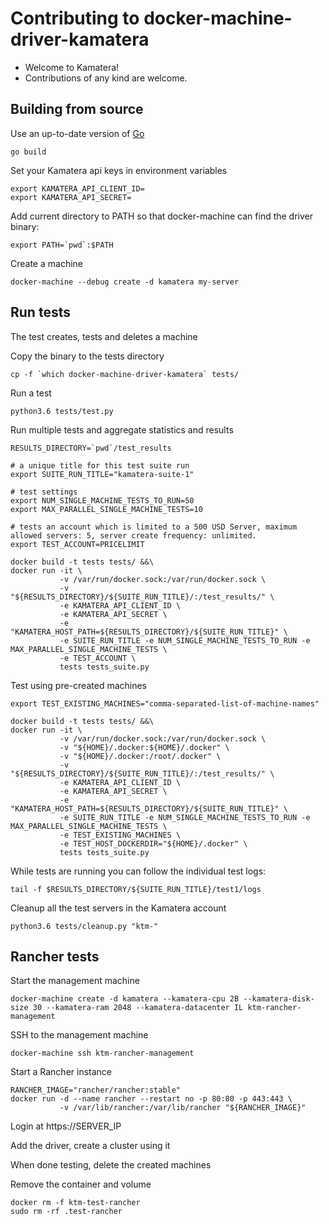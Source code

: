 # Contributing to docker-machine-driver-kamatera

* Welcome to Kamatera!
* Contributions of any kind are welcome.

## Building from source

Use an up-to-date version of [Go](https://golang.org/dl)

```
go build
```

Set your Kamatera api keys in environment variables

```
export KAMATERA_API_CLIENT_ID=
export KAMATERA_API_SECRET=
```

Add current directory to PATH so that docker-machine can find the driver binary:

```
export PATH=`pwd`:$PATH
```

Create a machine

```
docker-machine --debug create -d kamatera my-server
```

## Run tests

The test creates, tests and deletes a machine

Copy the binary to the tests directory

```
cp -f `which docker-machine-driver-kamatera` tests/
```

Run a test

```
python3.6 tests/test.py
```

Run multiple tests and aggregate statistics and results

```
RESULTS_DIRECTORY=`pwd`/test_results

# a unique title for this test suite run
export SUITE_RUN_TITLE="kamatera-suite-1"

# test settings
export NUM_SINGLE_MACHINE_TESTS_TO_RUN=50
export MAX_PARALLEL_SINGLE_MACHINE_TESTS=10

# tests an account which is limited to a 500 USD Server, maximum allowed servers: 5, server create frequency: unlimited.
export TEST_ACCOUNT=PRICELIMIT

docker build -t tests tests/ &&\
docker run -it \
           -v /var/run/docker.sock:/var/run/docker.sock \
           -v "${RESULTS_DIRECTORY}/${SUITE_RUN_TITLE}/:/test_results/" \
           -e KAMATERA_API_CLIENT_ID \
           -e KAMATERA_API_SECRET \
           -e "KAMATERA_HOST_PATH=${RESULTS_DIRECTORY}/${SUITE_RUN_TITLE}" \
           -e SUITE_RUN_TITLE -e NUM_SINGLE_MACHINE_TESTS_TO_RUN -e MAX_PARALLEL_SINGLE_MACHINE_TESTS \
           -e TEST_ACCOUNT \
           tests tests_suite.py
```

Test using pre-created machines

```
export TEST_EXISTING_MACHINES="comma-separated-list-of-machine-names"

docker build -t tests tests/ &&\
docker run -it \
           -v /var/run/docker.sock:/var/run/docker.sock \
           -v "${HOME}/.docker:${HOME}/.docker" \
           -v "${HOME}/.docker:/root/.docker" \
           -v "${RESULTS_DIRECTORY}/${SUITE_RUN_TITLE}/:/test_results/" \
           -e KAMATERA_API_CLIENT_ID \
           -e KAMATERA_API_SECRET \
           -e "KAMATERA_HOST_PATH=${RESULTS_DIRECTORY}/${SUITE_RUN_TITLE}" \
           -e SUITE_RUN_TITLE -e NUM_SINGLE_MACHINE_TESTS_TO_RUN -e MAX_PARALLEL_SINGLE_MACHINE_TESTS \
           -e TEST_EXISTING_MACHINES \
           -e TEST_HOST_DOCKERDIR="${HOME}/.docker" \
           tests tests_suite.py
```

While tests are running you can follow the individual test logs:

```
tail -f $RESULTS_DIRECTORY/${SUITE_RUN_TITLE}/test1/logs
```

Cleanup all the test servers in the Kamatera account

```
python3.6 tests/cleanup.py "ktm-"
```

## Rancher tests

Start the management machine

```
docker-machine create -d kamatera --kamatera-cpu 2B --kamatera-disk-size 30 --kamatera-ram 2048 --kamatera-datacenter IL ktm-rancher-management
```

SSH to the management machine

```
docker-machine ssh ktm-rancher-management
```

Start a Rancher instance

```
RANCHER_IMAGE="rancher/rancher:stable"
docker run -d --name rancher --restart no -p 80:80 -p 443:443 \
           -v /var/lib/rancher:/var/lib/rancher "${RANCHER_IMAGE}"
```

Login at https://SERVER_IP

Add the driver, create a cluster using it

When done testing, delete the created machines

Remove the container and volume

```
docker rm -f ktm-test-rancher
sudo rm -rf .test-rancher
```